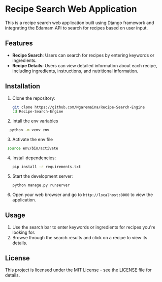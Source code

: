 # Recipe Search Web Application

This is a recipe search web application built using Django framework and integrating the Edamam API to search for recipes based on user input.

## Features

- **Recipe Search**: Users can search for recipes by entering keywords or ingredients.
- **Recipe Details**: Users can view detailed information about each recipe, including ingredients, instructions, and nutritional information.

## Installation

1. Clone the repository:
   ```bash
   git clone https://github.com/Ngaremaina/Recipe-Search-Engine
   cd Recipe-Search-Engine
   ```
2. Intall the env variables
  ```bash
    python -m venv env
   ```

3. Activate the env file
  ```bash
   source env/bin/activate
   ```

4. Install dependencies:
   ```bash
   pip install -r requirements.txt
   ```

5. Start the development server:
   ```bash
   python manage.py runserver
   ```

6. Open your web browser and go to `http://localhost:8000` to view the application.

## Usage

1. Use the search bar to enter keywords or ingredients for recipes you're looking for.
2. Browse through the search results and click on a recipe to view its details.


## License

This project is licensed under the MIT License - see the [LICENSE](LICENSE) file for details.